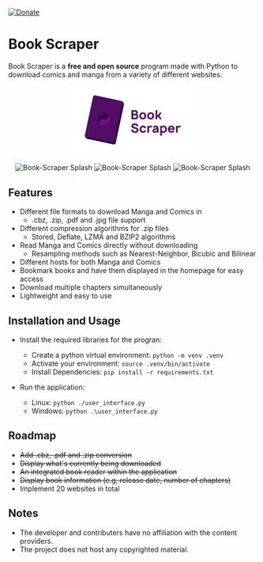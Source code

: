 [![Donate](https://img.shields.io/badge/Donate-PayPal-blue.svg)](https://www.paypal.me/AhmedSherif07)

# Book Scraper

Book Scraper is a **free and open source** program made with Python to download comics and manga from a variety of different websites. 
<p align="center">
  <img src="visual\bookscraper-splash1.png" width="250" alt="Book-Scraper Splash">
</p>

<p align="center">
  <img src="https://github.com/AhmedSherifH/Book-Scraper/assets/69525619/71f14fb7-6e6f-4c3e-b2ee-bc242d671b93" width="250" alt="Book-Scraper Splash">
  <img src="https://github.com/AhmedSherifH/Book-Scraper/assets/69525619/f5f973e4-e13d-469d-a2f0-315b283585f1" width="250" alt="Book-Scraper Splash">
  <img src="https://github.com/AhmedSherifH/Book-Scraper/assets/69525619/8a3cf923-4f09-4a93-a83c-72958adcdd38" width="250" alt="Book-Scraper Splash">
</p>




## Features
- Different file formats to download Manga and Comics in
  - .cbz, .zip, .pdf and .jpg file support
- Different compression algorithms for .zip files
  - Stored, Deflate, LZMA and BZIP2 algorithms
- Read Manga and Comics directly without downloading
  - Resampling methods such as Nearest-Neighbor, Bicubic and Bilinear
- Different hosts for both Manga and Comics
- Bookmark books and have them displayed in the homepage for easy access 
- Download multiple chapters simultaneously
- Lightweight and easy to use

## Installation and Usage
* Install the required libraries for the progran:
  - Create a python virtual environment:
    `python -m venv .venv`
  - Activate your environment:
    `source .venv/bin/activate`
  - Install Dependencies: 
    `pip install -r requirements.txt`

* Run the application:
  - Linux: `python ./user_interface.py`
  - Windows: `python .\user_interface.py`


## Roadmap
* ~~Add .cbz, .pdf and .zip conversion~~
* ~~Display what's currently being downloaded~~
* ~~An integrated book reader within the application~~
* ~~Display book information (e.g, release date, number of chapters)~~
* Implement 20 websites in total
  

## Notes
* The developer and contributers have no affiliation with the content providers.
* The project does not host any copyrighted material.
